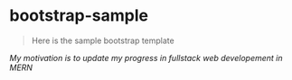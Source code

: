 # **bootstrap-sample**
>Here is the sample bootstrap template
>
*My motivation  is to update my progress in fullstack web developement in MERN*
